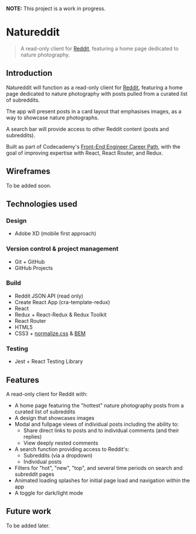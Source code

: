 **NOTE:** This project is a work in progress.

# Natureddit

> A read-only client for [Reddit](https://www.reddit.com), featuring a home page dedicated to nature photography.

## Introduction

Natureddit will function as a read-only client for [Reddit](https://www.reddit.com), featuring a home page dedicated to nature photography with posts pulled from a curated list of subreddits.

The app will present posts in a card layout that emphasises images, as a way to showcase nature photographs.

A search bar will provide access to other Reddit content (posts and subreddits).

Built as part of Codecademy's [Front-End Engineer Career Path](https://www.codecademy.com/learn/paths/front-end-engineer-career-path), with the goal of improving expertise with React, React Router, and Redux.

## Wireframes

To be added soon.

## Technologies used

### Design

- Adobe XD (mobile first approach)

### Version control & project management

- Git + GitHub
- GitHub Projects

### Build

- Reddit JSON API (read only)
- Create React App (cra-template-redux)
- React
- Redux + React-Redux & Redux Toolkit
- React Router
- HTML5
- CSS3 + [normalize.css](https://github.com/necolas/normalize.css) & [BEM](http://getbem.com)

### Testing

- Jest + React Testing Library

## Features

A read-only client for Reddit with:

- A home page featuring the "hottest" nature photography posts from a curated list of subreddits
- A design that showcases images
- Modal and fullpage views of individual posts including the ability to:
  - Share direct links to posts and to individual comments (and their replies)
  - View deeply nested comments
- A search function providing access to Reddit's:
  - Subreddits (via a dropdown)
  - Individual posts
- Filters for "hot", "new", "top", and several time periods on search and subreddit pages
- Animated loading splashes for initial page load and navigation within the app
- A toggle for dark/light mode

## Future work

To be added later.
